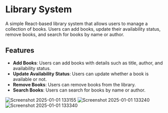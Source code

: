 # Library System

A simple React-based library system that allows users to manage a collection of books. Users can add books, update their availability status, remove books, and search for books by name or author.

## Features

- **Add Books**: Users can add books with details such as title, author, and availability status.
- **Update Availability Status**: Users can update whether a book is available or not.
- **Remove Books**: Users can remove books from the library.
- **Search Books**: Users can search for books by name or author.

![Screenshot 2025-01-01 133155](https://github.com/user-attachments/assets/deeecc93-0228-4a5f-af19-d7209bd9ad8e)
![Screenshot 2025-01-01 133240](https://github.com/user-attachments/assets/991b1dfe-bfad-471b-a58e-161de6241d62)
![Screenshot 2025-01-01 133340](https://github.com/user-attachments/assets/42c85aaa-ef3d-4836-bf6a-0fa6b24857a9)
